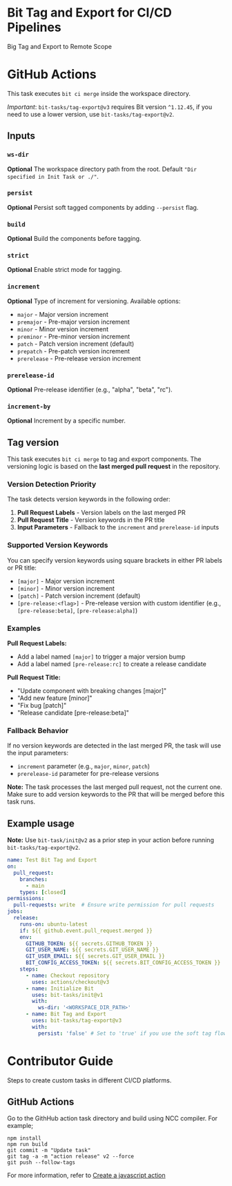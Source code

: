 # Bit Tag and Export for CI/CD Pipelines
Big Tag and Export to Remote Scope

# GitHub Actions

This task executes `bit ci merge` inside the workspace directory.

*Important*: `bit-tasks/tag-export@v3` requires Bit version `^1.12.45`, if you need to use a lower version, use `bit-tasks/tag-export@v2`.

## Inputs

### `ws-dir`

**Optional** The workspace directory path from the root. Default `"Dir specified in Init Task or ./"`.

### `persist`

**Optional** Persist soft tagged components by adding `--persist` flag.

### `build`

**Optional** Build the components before tagging.

### `strict`

**Optional** Enable strict mode for tagging.

### `increment`

**Optional** Type of increment for versioning. Available options:
- `major` - Major version increment
- `premajor` - Pre-major version increment
- `minor` - Minor version increment
- `preminor` - Pre-minor version increment
- `patch` - Patch version increment (default)
- `prepatch` - Pre-patch version increment
- `prerelease` - Pre-release version increment

### `prerelease-id`

**Optional** Pre-release identifier (e.g., "alpha", "beta", "rc").

### `increment-by`

**Optional** Increment by a specific number.

## Tag version

This task executes `bit ci merge` to tag and export components. The versioning logic is based on the **last merged pull request** in the repository.

### Version Detection Priority

The task detects version keywords in the following order:

1. **Pull Request Labels** - Version labels on the last merged PR
2. **Pull Request Title** - Version keywords in the PR title
3. **Input Parameters** - Fallback to the `increment` and `prerelease-id` inputs

### Supported Version Keywords

You can specify version keywords using square brackets in either PR labels or PR title:

- `[major]` - Major version increment
- `[minor]` - Minor version increment  
- `[patch]` - Patch version increment (default)
- `[pre-release:<flag>]` - Pre-release version with custom identifier (e.g., `[pre-release:beta]`, `[pre-release:alpha]`)

### Examples

**Pull Request Labels:**
- Add a label named `[major]` to trigger a major version bump
- Add a label named `[pre-release:rc]` to create a release candidate

**Pull Request Title:**
- "Update component with breaking changes [major]"
- "Add new feature [minor]"
- "Fix bug [patch]"
- "Release candidate [pre-release:beta]"

### Fallback Behavior

If no version keywords are detected in the last merged PR, the task will use the input parameters:
- `increment` parameter (e.g., `major`, `minor`, `patch`)
- `prerelease-id` parameter for pre-release versions

**Note:** The task processes the last merged pull request, not the current one. Make sure to add version keywords to the PR that will be merged before this task runs.

## Example usage

**Note:** Use `bit-task/init@v2` as a prior step in your action before running `bit-tasks/tag-export@v2`.

```yaml
name: Test Bit Tag and Export
on:
  pull_request:
    branches: 
      - main
    types: [closed]
permissions:
  pull-requests: write  # Ensure write permission for pull requests
jobs:
  release:
    runs-on: ubuntu-latest
    if: ${{ github.event.pull_request.merged }}
    env:
      GITHUB_TOKEN: ${{ secrets.GITHUB_TOKEN }}
      GIT_USER_NAME: ${{ secrets.GIT_USER_NAME }}
      GIT_USER_EMAIL: ${{ secrets.GIT_USER_EMAIL }}
      BIT_CONFIG_ACCESS_TOKEN: ${{ secrets.BIT_CONFIG_ACCESS_TOKEN }}
    steps:
      - name: Checkout repository
        uses: actions/checkout@v3
      - name: Initialize Bit
        uses: bit-tasks/init@v1
        with:
          ws-dir: '<WORKSPACE_DIR_PATH>'
      - name: Bit Tag and Export
        uses: bit-tasks/tag-export@v3
        with:
          persist: 'false' # Set to 'true' if you use the soft tag flow
```

# Contributor Guide

Steps to create custom tasks in different CI/CD platforms.

## GitHub Actions

Go to the GithHub action task directory and build using NCC compiler. For example;

```
npm install
npm run build
git commit -m "Update task"
git tag -a -m "action release" v2 --force
git push --follow-tags
```

For more information, refer to [Create a javascript action](https://docs.github.com/en/actions/creating-actions/creating-a-javascript-action)
